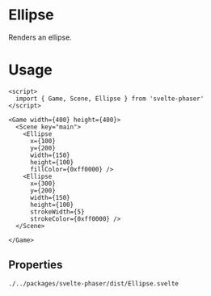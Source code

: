 # Ellipse

Renders an ellipse.

# Usage

```example
<script>
  import { Game, Scene, Ellipse } from 'svelte-phaser'
</script>

<Game width={400} height={400}>
  <Scene key="main">
    <Ellipse
      x={100}
      y={200}
      width={150}
      height={100}
      fillColor={0xff0000} />
    <Ellipse
      x={300}
      y={200}
      width={150}
      height={100}
      strokeWidth={5}
      strokeColor={0xff0000} />
  </Scene>

</Game>
```

## Properties

```properties
./../packages/svelte-phaser/dist/Ellipse.svelte
```
